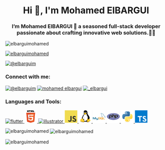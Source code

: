 <h1 align="center">Hi 👋, I'm Mohamed ElBARGUI</h1>
<h3 align="center">I’m Mohamed ElBARGUI 👋 a seasoned full-stack developer passionate about crafting innovative web solutions.👨‍💻</h3>

<p align="left"> <img src="https://komarev.com/ghpvc/?username=elbarguimohamed&label=Profile%20views&color=0e75b6&style=flat" alt="elbarguimohamed" /> </p>

<p align="left"> <a href="https://github.com/ryo-ma/github-profile-trophy"><img src="https://github-profile-trophy.vercel.app/?username=elbarguimohamed" alt="elbarguimohamed" /></a> </p>

<p align="left"> <a href="https://twitter.com/@elbarguim" target="blank"><img src="https://img.shields.io/twitter/follow/@elbarguim?logo=twitter&style=for-the-badge" alt="@elbarguim" /></a> </p>

<h3 align="left">Connect with me:</h3>
<p align="left">
<a href="https://twitter.com/@elbarguim" target="blank"><img align="center" src="https://raw.githubusercontent.com/rahuldkjain/github-profile-readme-generator/master/src/images/icons/Social/twitter.svg" alt="@elbarguim" height="30" width="40" /></a>
<a href="https://linkedin.com/in/mohamed elbargui" target="blank"><img align="center" src="https://raw.githubusercontent.com/rahuldkjain/github-profile-readme-generator/master/src/images/icons/Social/linked-in-alt.svg" alt="mohamed elbargui" height="30" width="40" /></a>
<a href="https://instagram.com/_elbargui" target="blank"><img align="center" src="https://raw.githubusercontent.com/rahuldkjain/github-profile-readme-generator/master/src/images/icons/Social/instagram.svg" alt="_elbargui" height="30" width="40" /></a>
</p>

<h3 align="left">Languages and Tools:</h3>
<p align="left"> <a href="https://flutter.dev" target="_blank" rel="noreferrer"> <img src="https://www.vectorlogo.zone/logos/flutterio/flutterio-icon.svg" alt="flutter" width="40" height="40"/> </a> <a href="https://www.w3.org/html/" target="_blank" rel="noreferrer"> <img src="https://raw.githubusercontent.com/devicons/devicon/master/icons/html5/html5-original-wordmark.svg" alt="html5" width="40" height="40"/> </a> <a href="https://www.adobe.com/in/products/illustrator.html" target="_blank" rel="noreferrer"> <img src="https://www.vectorlogo.zone/logos/adobe_illustrator/adobe_illustrator-icon.svg" alt="illustrator" width="40" height="40"/> </a> <a href="https://developer.mozilla.org/en-US/docs/Web/JavaScript" target="_blank" rel="noreferrer"> <img src="https://raw.githubusercontent.com/devicons/devicon/master/icons/javascript/javascript-original.svg" alt="javascript" width="40" height="40"/> </a> <a href="https://www.linux.org/" target="_blank" rel="noreferrer"> <img src="https://raw.githubusercontent.com/devicons/devicon/master/icons/linux/linux-original.svg" alt="linux" width="40" height="40"/> </a> <a href="https://www.mysql.com/" target="_blank" rel="noreferrer"> <img src="https://raw.githubusercontent.com/devicons/devicon/master/icons/mysql/mysql-original-wordmark.svg" alt="mysql" width="40" height="40"/> </a> <a href="https://www.php.net" target="_blank" rel="noreferrer"> <img src="https://raw.githubusercontent.com/devicons/devicon/master/icons/php/php-original.svg" alt="php" width="40" height="40"/> </a> <a href="https://www.python.org" target="_blank" rel="noreferrer"> <img src="https://raw.githubusercontent.com/devicons/devicon/master/icons/python/python-original.svg" alt="python" width="40" height="40"/> </a> <a href="https://www.typescriptlang.org/" target="_blank" rel="noreferrer"> <img src="https://raw.githubusercontent.com/devicons/devicon/master/icons/typescript/typescript-original.svg" alt="typescript" width="40" height="40"/> </a> </p>

<p><img align="left" src="https://github-readme-stats.vercel.app/api/top-langs?username=elbarguimohamed&show_icons=true&locale=en&layout=compact" alt="elbarguimohamed" /></p>

<p>&nbsp;<img align="center" src="https://github-readme-stats.vercel.app/api?username=elbarguimohamed&show_icons=true&locale=en" alt="elbarguimohamed" /></p>

<p><img align="center" src="https://github-readme-streak-stats.herokuapp.com/?user=elbarguimohamed&" alt="elbarguimohamed" /></p>
